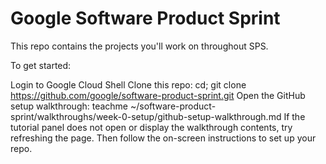 # Google Software Product Sprint

This repo contains the projects you'll work on throughout SPS.

To get started:

Login to Google Cloud Shell
Clone this repo: cd; git clone https://github.com/google/software-product-sprint.git
Open the GitHub setup walkthrough: teachme ~/software-product-sprint/walkthroughs/week-0-setup/github-setup-walkthrough.md
If the tutorial panel does not open or display the walkthrough contents, try refreshing the page.
Then follow the on-screen instructions to set up your repo.


